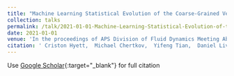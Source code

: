 ```yaml
---
title: "Machine Learning Statistical Evolution of the Coarse-Grained Velocity Gradient Tensor"
collection: talks
permalink: /talk/2021-01-01-Machine-Learning-Statistical-Evolution-of-the-Coarse-Grained-Velocity-Gradient-Tensor
date: 2021-01-01
venue: 'In the proceedings of APS Division of Fluid Dynamics Meeting Abstracts'
citation: ' Criston Hyett,  Michael Chertkov,  Yifeng Tian,  Daniel Livescu,  Mikhail Stepanov, &quot;Machine Learning Statistical Evolution of the Coarse-Grained Velocity Gradient Tensor.&quot; In the proceedings of APS Division of Fluid Dynamics Meeting Abstracts, 2021.'
---
```

Use [Google Scholar](https://scholar.google.com/scholar?q=Machine+Learning+Statistical+Evolution+of+the+Coarse+Grained+Velocity+Gradient+Tensor){:target="_blank"} for full citation